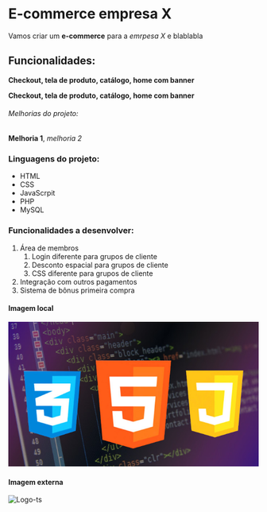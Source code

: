 # E-commerce empresa X

Vamos criar um **e-commerce** para a *emrpesa X* e blablabla

## Funcionalidades: 

**Checkout, __tela de produto__, catálogo, home com banner**

__Checkout, **tela de produto**, catálogo, home com banner__

###### Melhorias do projeto:

__Melhoria 1__, _melhoria 2_

### Linguagens do projeto:

* HTML
* CSS
* JavaScrpit
* PHP
* MySQL

### Funcionalidades a desenvolver:

1. Área de membros
    1. Login diferente para grupos de cliente
    2. Desconto espacial para grupos de cliente
    3. CSS diferente para grupos de cliente
2. Integração com outros pagamentos
3. Sistema de bônus primeira compra 

#### Imagem local

![Logos](img/front-end-banner.jpg)

#### Imagem externa
![Logo-ts](https://i.ytimg.com/vi/0akfix87OdE/maxresdefault.jpg)